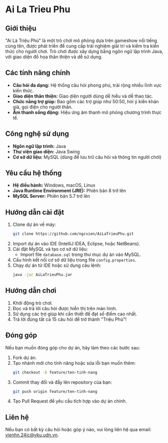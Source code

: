 # Ai La Trieu Phu

## Giới thiệu
"Ai Là Triệu Phú" là một trò chơi mô phỏng dựa trên gameshow nổi tiếng cùng tên, được phát triển để cung cấp trải nghiệm giải trí và kiểm tra kiến thức cho người chơi. Trò chơi được xây dựng bằng ngôn ngữ lập trình Java, với giao diện đồ họa thân thiện và dễ sử dụng.

## Các tính năng chính
- **Câu hỏi đa dạng:** Hệ thống câu hỏi phong phú, trải rộng nhiều lĩnh vực kiến thức.
- **Giao diện thân thiện:** Giao diện người dùng dễ hiểu và dễ thao tác.
- **Chức năng trợ giúp:** Bao gồm các trợ giúp như 50:50, hỏi ý kiến khán giả, gọi điện cho người thân.
- **Âm thanh sống động:** Hiệu ứng âm thanh mô phỏng chương trình thực tế.

## Công nghệ sử dụng
- **Ngôn ngữ lập trình:** Java
- **Thư viện giao diện:** Java Swing
- **Cơ sở dữ liệu:** MySQL (dùng để lưu trữ câu hỏi và thông tin người chơi)

## Yêu cầu hệ thống
- **Hệ điều hành:** Windows, macOS, Linux
- **Java Runtime Environment (JRE):** Phiên bản 8 trở lên
- **MySQL Server:** Phiên bản 5.7 trở lên

## Hướng dẫn cài đặt
1. Clone dự án về máy:
   ```bash
   git clone https://github.com/ngcvien/AiLaTrieuPhu.git
   ```
2. Import dự án vào IDE (IntelliJ IDEA, Eclipse, hoặc NetBeans).
3. Cài đặt MySQL và tạo cơ sở dữ liệu:
   - Import file `database.sql` trong thư mục dự án vào MySQL.
4. Cấu hình kết nối cơ sở dữ liệu trong file `config.properties`.
5. Chạy dự án từ IDE hoặc sử dụng câu lệnh:
   ```bash
   java -jar AiLaTrieuPhu.jar
   ```

## Hướng dẫn chơi
1. Khởi động trò chơi.
2. Đọc và trả lời câu hỏi được hiển thị trên màn hình.
3. Sử dụng các trợ giúp khi cần thiết để đạt số điểm cao nhất.
4. Trả lời đúng tất cả 15 câu hỏi để trở thành "Triệu Phú"!

## Đóng góp
Nếu bạn muốn đóng góp cho dự án, hãy làm theo các bước sau:
1. Fork dự án.
2. Tạo nhánh mới cho tính năng hoặc sửa lỗi bạn muốn thêm:
   ```bash
   git checkout -b feature/ten-tinh-nang
   ```
3. Commit thay đổi và đẩy lên repository của bạn:
   ```bash
   git push origin feature/ten-tinh-nang
   ```
4. Tạo Pull Request để yêu cầu tích hợp vào dự án chính.


## Liên hệ
Nếu bạn có bất kỳ câu hỏi hoặc góp ý nào, vui lòng liên hệ qua email: [vienhn.24ic@vku.udn.vn](mailto:vienhn.24ic@vku.udn.vn).
